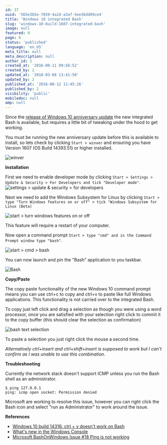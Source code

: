 ```yaml
---
id: 37
uuid: '565e3b5e-7859-4a2d-a3af-5ee36dd09ce4'
title: 'Windows 10 integrated Bash'
slug: 'windows-10-build-1607-integrated-bash'
image: null
featured: 0
page: 0
status: 'published'
language: 'en_US'
meta_title: null
meta_description: null
author_id: 2
created_at: '2016-08-11 09:56:52'
created_by: 2
updated_at: '2018-03-08 13:41:50'
updated_by: 2
published_at: '2016-08-12 11:45:26'
published_by: 2
visibility: 'public'
mobiledoc: null
amp: null
---
```


Since the [release of Windows 10 anniversary update](https://www.neontribe.co.uk/windows-10-anniversary-update-1607/) the new integrated Bash is available, but requires a little bit of tweaking under the hood to get working.

You must be running the new anniversary update before this is available to install, so lets check by clicking `Start > winver` and ensuring you have Version 1607 (OS Build 14393.51) or higher installed.

![winver](/content/images/2016/08/winver.png)

**Installation**

First we need to enable developer mode by clicking `Start > Settings > Update & Security > For Developers and tick "Developer mode"`.
![settings > update & security > for developers](/content/images/2016/08/settings_update-security_developer_mode-1.png)

Next we need to add the Windows Subsystem for Linux by clicking `Start > type "Turn Windows features on or off" > tick "Windows Subsystem for Linux (Beta)`

![start > turn windows features on or off](/content/images/2016/08/turn_windows_features_on_or_off.png)

This feature will require a restart of your computer.

Now open a command prompt `Start > type "cmd" and in the Command Prompt window type "bash"`.

![start > cmd > bash](/content/images/2016/08/bash.png)

You can now launch and pin the "Bash" application to you taskbar.

![Bash](/content/images/2016/08/bash-icon.png)

**Copy/Paste**

The copy paste functionality of the new Windows 10 command prompt means you can use ctrl+c to copy and ctrl+v to paste like full Windows applications. This functionality is not carried over to the integrated Bash.

To copy just left click and drag a selection as though you were using a word processor, once you are satisfied with your selection right click to commit it to the copy buffer (this should clear the selection as confirmation)

![bash text selection](/content/images/2016/08/andy_at_hal.png)

To paste a selection you just right click the mouse a second time.

_Alternatively ctrl+insert and ctrl+shift+insert is supposed to work but I can't confirm as I was unable to use this combination._

**Troubleshooting**

Currently the network stack doesn't support ICMP unless you run the Bash shell as an administrator.

```
$ ping 127.0.0.1
ping: icmp open socket: Permission denied
```

Microsoft are working to resolve this issue, however you can right click the Bash icon and select "run as Administrator" to work around the issue.

**References**

- [Windows 10 build 14316: ctrl + v doesn't work on Bash ](http://superuser.com/questions/1064813/windows-10-build-14316-ctrl-v-doesnt-work-on-bash-on-ubuntu-on-windows)
- [What's new in the Windows Console](https://technet.microsoft.com/en-us/library/mt427362.aspx)
- [Microsoft BashOnWindows Issue #18 Ping is not working](https://github.com/Microsoft/BashOnWindows/issues/18)
